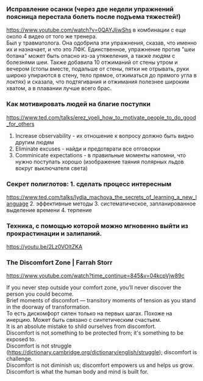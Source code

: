 
### Исправление осанки (через две недели упражнений поясница перестала болеть после подъема тяжестей!)
https://www.youtube.com/watch?v=0QAYJliwShs
в комбинации с еще около 4 видео от того же тренера.\
Был у травматолога. Она одобрила эти упражнения, сказав, что именно их и назначает, и что это ЛФК. Единственное, упражнение против "шеи ботана" может быть опасно из-за утяжеления, а также людям с болезнями шеи.
Также добавила 10 отжиманий от стены утром и вечером (стопы вместе, подальше от стены, пятки не отрывать, руки широко упираются в стену, тело прямое, отжиматься до прямого угла в локтях) и сказала, что подтягивания и отжимания полезнее широким хватом, а в плавании лучше всего брас. 

### Как мотивировать людей на благие поступки
https://www.ted.com/talks/erez_yoeli_how_to_motivate_people_to_do_good_for_others
1. Increase observability - их отношение к вопросу должно быть видно другим людям
2. Eliminate excuses - найди и предотврати все отговорки
3. Comminicate expectations - в правильные моменты напомни, что нужно поступать хорошо (изображение таяния полярных льдов вокруг выключателя света)

### Секрет полиглотов: 1. сделать процесс интересным
https://www.ted.com/talks/lydia_machova_the_secrets_of_learning_a_new_language
2. эффективные методы
3. систематическое, запланированное выделение времени
4. терпение

### Техника, с помощью которой можно мгновенно выйти из прокрастинации и залипаний. 
https://youtu.be/2Lz0VOltZKA

### The Discomfort Zone | Farrah Storr
https://www.youtube.com/watch?time_continue=845&v=04kcpVjw89c

If you never step outside your comfort zone, you’ll never discover the person you could become.\
Brief moments of discomfort — transitory moments of tension as you stand in the doorway of transformation.\
То есть дискомфорт силен только на первых шагах. Похоже на инерцию. Может быть связано с синтетическим счастьем.\
It is an absolute mistake to shild ourselves from discomfort.\
Discomfort is not something to be protected from; it's something to be exposed to.\
Discomfort is not struggle (https://dictionary.cambridge.org/dictionary/english/struggle); discomfort is challenge.\
Discomfort is not diminish us; discomfort empowers us and helps us grow.\
Discomfort is what the human body and mind is built for.

